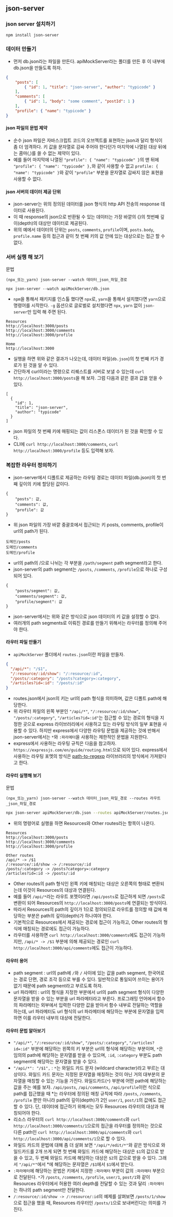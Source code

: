 ## json-server

### json server 설치하기
```sh
npm install json-server
```

### 데이터 만들기
- 먼저 db.json라는 파일을 만든다. apiMockServer라는 폴더를 만든 후 이 내부에 db.json을 만들도록 하자.
```json
{
    "posts": [
        { "id": 1, "title": "json-server", "author": "typicode" }
    ],
    "comments": [
        { "id": 1, "body": "some comment", "postId": 1 }
    ],
    "profile": { "name": "typicode" }
}
```

#### json 파일의 문법 제약
- 순수 json 파일은 자바스크립트 코드의 오브젝트를 표현하는 json과 달리 형식이 좀 더 엄격하다. 키 값을 문자열로 감싸 주어야 한다던가 마지막에 나열된 대상 뒤에는 콤마(,)를 쓸 수 없는 제약이 있다.
- 예를 들어 마지막에 나열된 `"profile": { "name": "typicode" }`의 맨 뒤에 `"profile": { "name": "typicode" },`와 같이 사용할 수 없고 `profile: { "name": "typicode" }`와 같이 `"profile"` 부분을 문자열로 감싸지 않은 표현을 사용할 수 없다.

#### json 서버의 데이터 제공 단위
- json-server는 위의 정의된 데이터를 json 형식의 http API 전송의 response 데이터로 사용된다.
- 이 때 response의 json으로 반환될 수 있는 데이터는 가장 바깥의 {}의 첫번째 깊이(depth)의 대상만 데이터로 제공된다.
- 위의 예에서 데이터의 단위는 `posts`, `comments`, `profile`이며, `posts.body`, `profile.name` 등의 접근과 같이 첫 번째 키의 값 안에 있는 대상으로는 접근 할 수 없다.

### 서버 실행 해 보기
문법
```
(npx_또는_yarn) json-server --watch 데이터_json_파일_경로
```
```
npx json-server --watch apiMockServer/db.json
```
- `npm`을 통해서 패키지를 인스톨 했다면 `npx`로, `yarn`을 통해서 설치했다면 `yarn`으로 명령어를 시작한다. `-g` 옵션으로 글로벌로 설치했다면 `npx`, `yarn` 없이 `json-server`만 입력 해 주면 된다.
```
Resources
http://localhost:3000/posts
http://localhost:3000/comments
http://localhost:3000/profile

Home
http://localhost:3000
```
- 실행을 하면 위와 같은 결과가 나오는데, 데이터 파일(`db.json`)의 첫 번째 키가 경로가 된 것을 알 수 있다.
- 간단하게 curl이라는 명령으로 리퀘스트를 서버로 보낼 수 있는데 `curl http://localhost:3000/posts`을 해 보자. 그럼 다음과 같은 결과 값을 얻을 수 있다.
```
[
  {
    "id": 1,
    "title": "json-server",
    "author": "typicode"
  }
]
```
- json 파일의 첫 번째 키에 매핑되는 값이 리스폰스 데이터가 된 것을 확인할 수 있다.
- CLI에 `curl http://localhost:3000/comments`, `curl http://localhost:3000/profile` 등도 입력해 보자.

### 복잡한 라우터 정의하기
- json-server에서 디폴트로 제공하는 라우팅 경로는 데이터 파일(db.json)의 첫 번째 깊이의 키에 할당된 값이다.
```
{
    "posts": 값,
    "comments": 값,
    "profile": 값
}
```
- 위 json 파일의 가장 바깥 중괄호에서 접근되는 키 posts, comments, profile이 url의 path가 된다.
```
도메인/posts
도메인/comments
도메인/profile
```
- url의 path의 /으로 나뉘는 각 부분을 `/path/segment` path segment라고 한다.
- json-server의 path segment는 `/posts`, `/comments`, `/profile`으로 하나로 구성되어 있다.
```
{
    "posts/segment": 값,
    "comments/segment": 값,
    "profile/segment": 값
}
```
- json-server에서는 위와 같은 방식으로 json 데이터의 키 값을 설정할 수 없다.
- 여러개의 path segments로 이뤄진 경로를 만들기 위해서는 라우터를 정의해 주어야 한다.

#### 라우터 파일 만들기
- `apiMockServer` 폴더에서 `routes.json`이란 파일을 만들자.
```json
{
  "/api/*": "/$1",
  "/:resource/:id/show": "/:resource/:id",
  "/posts/:category": "/posts?category=:category",
  "/articles?id=:id": "/posts/:id"
}
```
- routes.json에서 json의 키는 url의 path 형식을 의미하며, 값은 디폴트 path에 해당한다.
- 위 라우터 파일의 왼쪽 부분인 `"/api/*"`, `"/:resource/:id/show"`, `"/posts/:category"`, `"/articles?id=:id"`는 접근할 수 있는 경로의 형식을 지정한 곳으로 express 라이브러리에서 사용하고 있는 라우팅 방식의 일부 표현을 사용할 수 있다. 하지만 express에서 다양한 라우팅 문법을 제공하는 것에 반해서 json-server에서는 `*`와 `:파라메터`을 사용하는 제한적인 문법을 지원한다.
- express에서 사용하는 라우팅 규칙은 다음을 참고하자. `https://expressjs.com/en/guide/routing.html`으로 되어 있다. express에서 사용하는 라우팅 포멧의 방식은 [path-to-regexp](https://github.com/pillarjs/path-to-regexp) 라이브러리의 방식에서 가져왔다고 한다.

#### 라우터 실행해 보기
문법
```
(npx_또는_yarn) json-server --watch 데이터_json_파일_경로 --routes 라우트_json_파일_경로
```
```sh
npx json-server apiMockServer/db.json --routes apiMockServer/routes.json
```
- 위의 명령어로 실행을 하면 Resources와 Other routes라는 항목이 나온다.
```
Resources
http://localhost:3000/posts
http://localhost:3000/comments
http://localhost:3000/profile

Other routes
/api/* -> /$1
/:resource/:id/show -> /:resource/:id
/posts/:category -> /posts?category=:category
/articles?id=:id -> /posts/:id
```
- Other routes의 path 형식인 왼쪽 키에 매칭되는 대상은 오른쪽의 형태로 변환되는데 이것이 Resources의 대상과 연결된다.
- 예를 들어 `/api/*`라는 라우트 포멧이라면 `/api/posts`로 접근하게 되면 `/posts`로 변환이 되어 Resources의 `http://localhost:3000/posts`에 연결되는 방식이다.
- 따라서 Resources의 path의 깊이가 1으로 정의되므로 라우트를 정의할 때 값에 해당하는 부분은 path의 깊이(depth)가 하나여야 한다.
- 기본적으로 Resources에서 제공되는 경로에 접근이 가능하고, Other routes의 형식에 매칭되는 경로에도 접근이 가능하다.
- 라우터를 사용하면 `curl http://localhost:3000/comments`에도 접근이 가능하지만, `/api/* -> /$1` 부분에 의해 제공되는 경로인 `curl http://localhost:3000/api/comments`에도 접근이 가능하다.

#### 라우터 용어
- path segment : url의 path에 `/`와 `/` 사이에 있는 값을 path segment, 한국어로는 경로 단편, 경로 조각 등으로 부를 수 있다. 일반적으로 통일되어 쓰이는 용어가 없기 때문에 path segment라고 부르도록 하자.
- url 파라메터 : url의 형식을 지정한 부분에서 url의 path segment 형식이 다양한 문자열을 받을 수 있는 부분을 url 파라메터라고 부른다. 프로그래밍 언어에서 함수의 파라메터는 외부에서 입력한 다양한 값을 받아서 함수 내부로 전달하는 역할을 하는데, url 파라메터도 url 형식의 url 파라메터에 해당하는 부분에 문자열을 입력하면 이를 라우터 내부의 대상에 전달한다.

#### 라우터 문법 알아보기
- `"/api/*"`, `"/:resource/:id/show"`, `"/posts/:category"`, `"/articles?id=:id"` 부분에 해당하는 왼쪽의 키 부분은 url의 형식에 해당하는 부분이며, `*`은 임의의 path에 해당하는 문자열를 받을 수 있으며, `:id`, `:category` 부분도 path segment에 해당하는 문자열을 받을 수 있다.
- `"/api/*": "/$1",` : `*`는 와일드 카드 문자 (wildcard character)라고 부르는 대상이다. 와일드 카드 문자는 지정된 문자열을 매칭하는 것이 아닌 거의 대부분의 문자열을 매칭할 수 있는 기능을 가진다. 와일드카드(`*`) 부분에 어떤 path에 해당하는 값을 주는 예를 보자. `/api/posts`, `/api/comments`, `/api/profile`이런 식으로 path를 접근했을 때 *는 라우터에 정의된 매칭 규칙에 따라 `/posts`, `/comments`, `/profile` 뿐만 아니라 path의 깊이(depth)가 2인 `user/1`, `post/1`의 값에도 접근할 수 있다. 단, 데이터에 접근하기 위해서는 모두 Resources 라우터의 대상과 매칭되어야 한다.
- 리소스 라우터의 `curl http://localhost:3000/comments`와 `curl http://localhost:3000/comments/1`으로의 접근을 라우터를 정의하는 것으로 다른 path인 `curl http://localhost:3000/api/comments`와 `curl http://localhost:3000/api/comments/1`으로 할 수 있다.
- 와일드 카드의 문법에 대해 좀 더 살펴 보면 `"/api/*/edit/*"`와 같은 방식으로 와일드카드를 2개 쓰게 되면 첫 번째 와일드 카드에 해당하는 대상은 `$1`의 값으로 받을 수 있고, 두 번째 와일드 카드에 해당하는 대상은 `$2`의 값으로 받을 수 있다. 그래서 `"/api/*"`에서 *에 해당하는 문자열은 `/$1`에서 `$1`에서 받는다.
- `:파라메터`에 해당하는 문법은 키에서 지정한 `:파라메터` 부분이 값의 `:파라메터` 부분으로 전달된다. `*`가 `/posts`, `/comments`, `/profile`, `user/1`, `post/1`와 같이 Resources 라우터에서 허용한 여러 depth를 전달할 수 있는 것과 달리 `:파라메터`는 하나의 path segment만 전달한다.
- `/:resource/:id/show -> /:resource/:id`의 예제를 살펴보면 `/posts/1/show`으로 접근을 했을 때, Resources 라우터인 `/posts/1`으로 보내버린다는 의미를 가진다.
